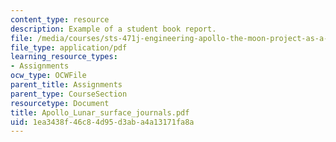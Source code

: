 ```yaml
---
content_type: resource
description: Example of a student book report.
file: /media/courses/sts-471j-engineering-apollo-the-moon-project-as-a-complex-system-spring-2007/1ea3438f46c84d95d3aba4a13171fa8a_Apollo_Lunar_surface_journals.pdf
file_type: application/pdf
learning_resource_types:
- Assignments
ocw_type: OCWFile
parent_title: Assignments
parent_type: CourseSection
resourcetype: Document
title: Apollo_Lunar_surface_journals.pdf
uid: 1ea3438f-46c8-4d95-d3ab-a4a13171fa8a
---
```

